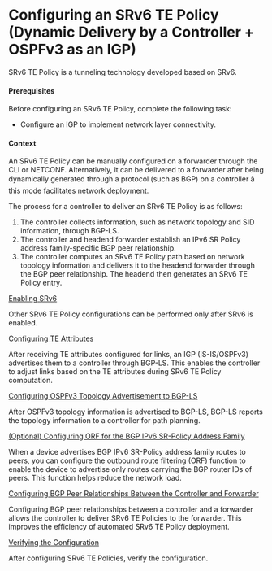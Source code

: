 Configuring an SRv6 TE Policy (Dynamic Delivery by a Controller + OSPFv3 as an IGP)
===================================================================================

SRv6 TE Policy is a tunneling technology developed based on SRv6.

#### Prerequisites

Before configuring an SRv6 TE Policy, complete the following task:

* Configure an IGP to implement network layer connectivity.

#### Context

An SRv6 TE Policy can be manually configured on a forwarder through the CLI or NETCONF. Alternatively, it can be delivered to a forwarder after being dynamically generated through a protocol (such as BGP) on a controller â this mode facilitates network deployment.

The process for a controller to deliver an SRv6 TE Policy is as follows:

1. The controller collects information, such as network topology and SID information, through BGP-LS.
2. The controller and headend forwarder establish an IPv6 SR Policy address family-specific BGP peer relationship.
3. The controller computes an SRv6 TE Policy path based on network topology information and delivers it to the headend forwarder through the BGP peer relationship. The headend then generates an SRv6 TE Policy entry.


[Enabling SRv6](../../../../software/nev8r10_vrpv8r16/user/vrp/dc_vrp_srv6_cfg_all_0071c.html)

Other SRv6 TE Policy configurations can be performed only after SRv6 is enabled.

[Configuring TE Attributes](../../../../software/nev8r10_vrpv8r16/user/vrp/dc_vrp_srv6_cfg_all_0106a.html)

After receiving TE attributes configured for links, an IGP (IS-IS/OSPFv3) advertises them to a controller through BGP-LS. This enables the controller to adjust links based on the TE attributes during SRv6 TE Policy computation.

[Configuring OSPFv3 Topology Advertisement to BGP-LS](../../../../software/nev8r10_vrpv8r16/user/vrp/dc_vrp_srv6_cfg_all_0204.html)

After OSPFv3 topology information is advertised to BGP-LS, BGP-LS reports the topology information to a controller for path planning.

[(Optional) Configuring ORF for the BGP IPv6 SR-Policy Address Family](../../../../software/nev8r10_vrpv8r16/user/vrp/dc_vrp_srv6_cfg_all_0301.html)

When a device advertises BGP IPv6 SR-Policy address family routes to peers, you can configure the outbound route filtering (ORF) function to enable the device to advertise only routes carrying the BGP router IDs of peers. This function helps reduce the network load.

[Configuring BGP Peer Relationships Between the Controller and Forwarder](../../../../software/nev8r10_vrpv8r16/user/vrp/dc_vrp_srv6_cfg_all_0119b.html)

Configuring BGP peer relationships between a controller and a forwarder allows the controller to deliver SRv6 TE Policies to the forwarder. This improves the efficiency of automated SRv6 TE Policy deployment.

[Verifying the Configuration](../../../../software/nev8r10_vrpv8r16/user/vrp/dc_vrp_srv6_cfg_all_0115c.html)

After configuring SRv6 TE Policies, verify the configuration.
